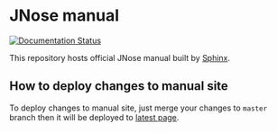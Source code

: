 # JNose manual

[![Documentation Status](https://readthedocs.org/projects/jnose/badge/?version=latest)](http://jnose.readthedocs.io/en/latest/?badge=latest)

This repository hosts official JNose manual built by [Sphinx](http://www.sphinx-doc.org/en/stable/).

## How to deploy changes to manual site

To deploy changes to manual site, just merge your changes to `master` branch then it will be deployed to [latest page](http://spotbugs.readthedocs.io/en/latest/).